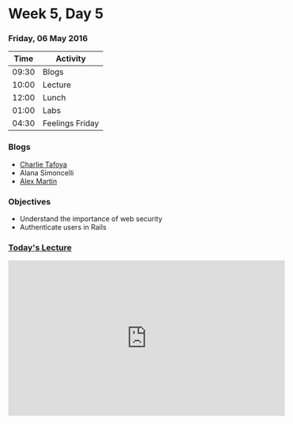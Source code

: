 # Week 5, Day 5

### Friday, 06 May 2016

| Time | Activity |
| --- | --- |
| 09:30 | Blogs |
| 10:00 | Lecture |
| 12:00 | Lunch |
| 01:00 | Labs |
| 04:30 | Feelings Friday | 

### Blogs

- [Charlie Tafoya](https://medium.com/@cjtafoya)
- Alana Simoncelli
- [Alex Martin](https://medium.com/@alexseth1124)

### Objectives

- Understand the importance of web security 
- Authenticate users in Rails 

### [Today's Lecture](https://www.youtube.com/watch?v=5fcQu-j7mDA&feature=youtu.be)

<iframe width="560" height="315" src="https://www.youtube.com/embed/5fcQu-j7mDA" frameborder="0" allowfullscreen></iframe>
